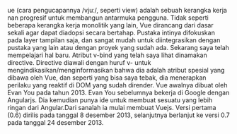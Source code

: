 ue (cara pengucapannya /vjuː/, seperti view) adalah sebuah kerangka kerja nan progresif untuk membangun antarmuka pengguna. Tidak seperti beberapa kerangka kerja monolitik yang lain, Vue dirancang dari dasar sekali agar dapat diadopsi secara bertahap. Pustaka intinya difokuskan pada layer tampilan saja, dan sangat mudah untuk diintegrasikan dengan pustaka yang lain atau dengan proyek yang sudah ada.
Sekarang saya telah mempelajari hal baru. Atribut v-bind yang telah saya lihat dinamakan directive. Directive diawali dengan huruf v- untuk mengindikasikan/menginformasikan bahwa dia adalah atribut spesial yang dibawa oleh Vue, dan seperti yang bisa saya tebak, dia menerapkan perilaku yang reaktif di DOM yang sudah dirender.
Vue awalnya dibuat oleh Evan You pada tahun 2013. Evan You sebelumnya bekerja di Google dengan Angularjs. Dia kemudian punya ide untuk membuat sesuatu yang lebih ringan dari Angular.Dari sanalah ia mulai membuat Vuejs. Versi pertama (0.6) dirilis pada tanggal 8 desember 2013, selanjutnya berlanjut ke versi 0.7 pada tanggal 24 desember 2013.
